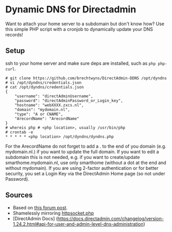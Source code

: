 # Dynamic DNS for Directadmin
Want to attach your home server to a subdomain but don't know how?
Use this simple PHP script with a cronjob to dynamically update your DNS records!

## Setup
ssh to your home server and make sure deps are installed, such as `php php-curl`.

```
# git clone https://github.com/brechtwyns/DirectAdmin-DDNS /opt/dyndns
# vi /opt/dyndns/credentials.json
# cat /opt/dyndns/credentials.json
{
	"username": "directAdminUsername",
	"password": "directAdminPassword_or_Login_key",
	"hostname": "webXXXX.zxcs.nl",
	"domain": "mydomain.nl",
	"type": "A or CNAME",
	"ArecordName": "ArecordName"
}
# whereis php # <php location>, usually /usr/bin/php
# crontab -e
* * * * * <php location> /opt/dyndns/dyndns.php
```
For the ArecordName do not forget to add a . to the end of you domain (e.g. mydomain.nl.) if you want to update the full domain. If you want to edit a subdomain this is not needed, e.g. if you want to create/update smarthome.mydomain.nl, use only smarthome (without a dot at the end and without mydomain).
If you are using 2-factor authentication or for better security, you set a Login Key via the DirectAdmin Home page (so not under Password).

## Sources
* Based on [this forum post](https://www.vimexx.nl/forum/14-tutorials/588-dyndns-mogelijk-via-directadmin-api-bij-vimexx?page=1#post-2323).
* Shamelessly mirroring [httpsocket.php](https://files.directadmin.com/services/all/httpsocket/)
* [DirectAdmin Docs] (https://docs.directadmin.com/changelog/version-1.24.2.html#api-for-user-and-admin-level-dns-administration)
